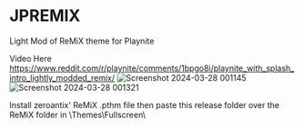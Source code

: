 # JPREMIX
Light Mod of ReMiX theme for Playnite

Video Here https://www.reddit.com/r/playnite/comments/1bpgo8i/playnite_with_splash_intro_lightly_modded_remix/
![Screenshot 2024-03-28 001145](https://github.com/tedhinklater/JPREMIX/assets/66086488/4141ee35-7a62-4b75-8668-45cf1a27eabf)
![Screenshot 2024-03-28 001321](https://github.com/tedhinklater/JPREMIX/assets/66086488/4629e3a7-f1c3-4242-a0fd-8ca094d4e4b4)

Install zeroantix' ReMiX .pthm file then paste this release folder over the ReMiX folder in \Themes\Fullscreen\
